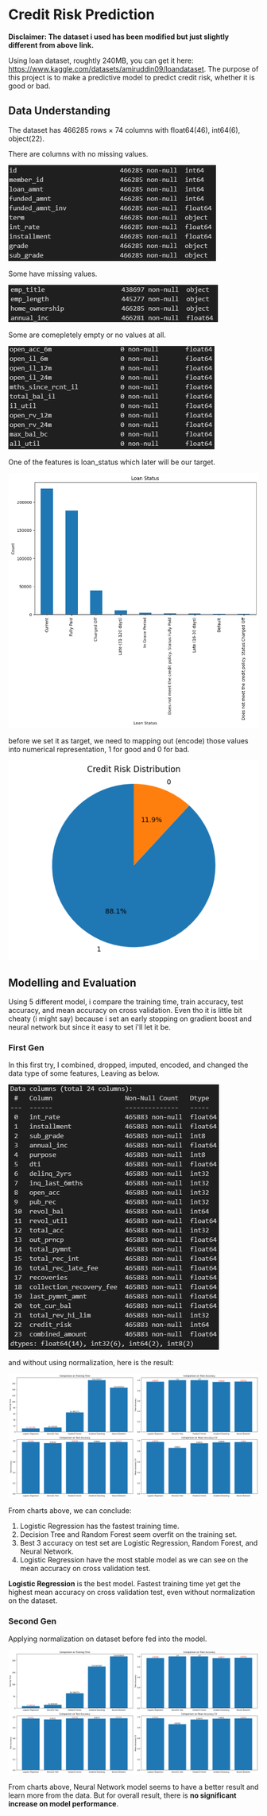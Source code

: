 # Credit Risk Prediction
**Disclaimer: The dataset i used has been modified but just slightly different from above link.**

Using loan dataset, roughtly 240MB, you can get it here: https://www.kaggle.com/datasets/amiruddin09/loandataset. The purpose of this project is to make a predictive model to predict credit risk, whether it is good or bad.

## Data Understanding
The dataset has 466285 rows × 74 columns with float64(46), int64(6), object(22).

There are columns with no missing values.

![No missing Values](img/noNaN.png)

Some have missing values.

![Missing Values](img/NaN.png)

Some are comepletely empty or no values at all.

![Empty](img/empty.png)

One of the features is loan_status which later will be our target.

![Loan Status](img/loan_status.png)

before we set it as target, we need to mapping out (encode) those values into numerical representation, 1 for good and 0 for bad.

![credit Risk](img/credit_risk.png)

## Modelling and Evaluation
Using 5 different model, i compare the training time, train accuracy, test accuracy, and mean accuracy on cross validation. Even tho it is little bit cheaty (i might say) because i set an early stopping on gradient boost and neural network but since it easy to set i'll let it be.

### **First Gen**
In this first try, I combined, dropped, imputed, encoded, and changed the data type of some features, Leaving as below.

![1st Gen Features](img/1stgen_features.png)

and without using normalization, here is the result:

![1st Gen Model](img/1stgen_model.png)

From charts above, we can conclude:
1. Logistic Regression has the fastest training time.
2. Decision Tree and Random Forest seem overfit on the training set.
3. Best 3 accuracy on test set are Logistic Regression, Random Forest, and Neural Network.
4. Logistic Regression have the most stable model as we can see on the mean accuracy on cross validation test.

**Logistic Regression** is the best model. Fastest training time yet get the highest mean accuracy on cross validation test, even without normalization on the dataset.

### **Second Gen**
Applying normalization on dataset before fed into the model.

![2nd Gen Model](img/2ndgen_model.png)

From charts above, Neural Network model seems to have a better result and learn more from the data. But for overall result, there is **no significant increase on model performance**.
